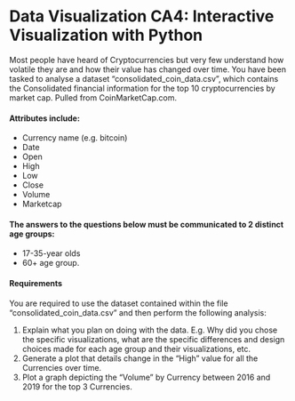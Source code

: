 # Data Visualization CA4: Interactive Visualization with Python

Most people have heard of Cryptocurrencies but very few understand how volatile they are and how their value has changed over time. You have been tasked to analyse a dataset “consolidated_coin_data.csv”, which contains the Consolidated financial information for the top 10 cryptocurrencies by market cap. Pulled from CoinMarketCap.com.
#### Attributes include:
* Currency name (e.g. bitcoin)
* Date
* Open
* High
* Low
* Close
* Volume
* Marketcap
#### The answers to the questions below must be communicated to 2 distinct age groups:
* 17-35-year olds
* 60+ age group.
#### Requirements
You are required to use the dataset contained within the file
“consolidated_coin_data.csv” and then perform the following analysis:
1. Explain what you plan on doing with the data. E.g. Why did you chose the specific visualizations, what are the specific differences and design choices made for each age group and their visualizations, etc.
2. Generate a plot that details change in the “High” value for all the Currencies over time.
3. Plot a graph depicting the “Volume” by Currency between 2016 and 2019 for the top 3 Currencies. 
